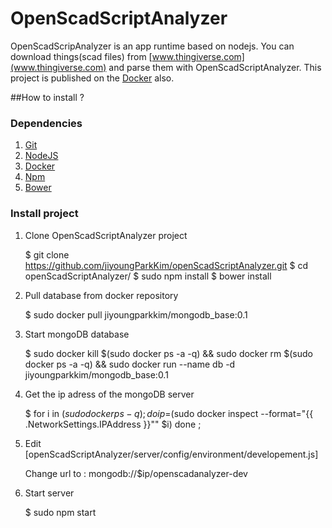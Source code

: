 OpenScadScriptAnalyzer
===
OpenScadScripAnalyzer is an app runtime based on nodejs. You can download things(scad files) from [www.thingiverse.com](www.thingiverse.com) and parse them with OpenScadScriptAnalyzer. This project is published on the [Docker](https://www.docker.com/) also.

##How to install ?

### Dependencies

1. [Git](http://git-scm.com/)
2. [NodeJS](http://nodejs.org/) 
3. [Docker](https://www.docker.com/) 
4. [Npm](https://www.npmjs.org/) 
5. [Bower](http://bower.io/)

### Install project

1. Clone OpenScadScriptAnalyzer project

	$ git clone https://github.com/jiyoungParkKim/openScadScriptAnalyzer.git
	$ cd openScadScriptAnalyzer/
	$ sudo npm install
	$ bower install


2. Pull database from docker repository

	$ sudo docker pull jiyoungparkkim/mongodb_base:0.1


3. Start mongoDB database

	$ sudo docker kill $(sudo docker ps -a -q) && sudo docker rm $(sudo docker ps -a -q) && sudo docker run --name db -d jiyoungparkkim/mongodb_base:0.1


4. Get the ip adress of the mongoDB server

	$ for i in $(sudo docker ps -q); do ip=$(sudo docker inspect --format="{{ .NetworkSettings.IPAddress }}"" $i) done ;


5. Edit [openScadScriptAnalyzer/server/config/environment/developement.js]

	Change url to : mongodb://$ip/openscadanalyzer-dev


6. Start server

	$ sudo npm start


